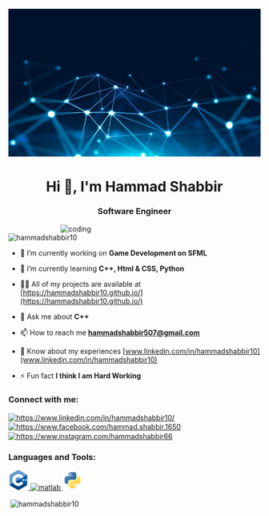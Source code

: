 ![logo](https://github.com/hammadshabbir10/hammadshabbir10/blob/main/Github.jpg)
<h1 align="center">Hi 👋, I'm Hammad Shabbir</h1>
<h3 align="center">Software Engineer</h3>

<image align = "right" alt = "coding" width = "400" src = "https://encrypted-tbn0.gstatic.com/images?q=tbn:ANd9GcTV3XcOLfLcVgvZ7VLbcc8kkZMzK1mDo3EMRw&usqp=CAU">
<p align="left"> <img src="https://komarev.com/ghpvc/?username=hammadshabbir10&label=Profile%20views&color=0e75b6&style=flat" alt="hammadshabbir10" /> </p>

- 🔭 I’m currently working on **Game Development on SFML**

- 🌱 I’m currently learning **C++, Html & CSS, Python**

- 👨‍💻 All of my projects are available at [https://hammadshabbir10.github.io/](https://hammadshabbir10.github.io/)

- 💬 Ask me about **C++**

- 📫 How to reach me **hammadshabbir507@gmail.com**

- 📄 Know about my experiences [www.linkedin.com/in/hammadshabbir10](www.linkedin.com/in/hammadshabbir10)

- ⚡ Fun fact **I think I am Hard Working**

<h3 align="left">Connect with me:</h3>
<p align="left">
<a href="https://linkedin.com/in/https://www.linkedin.com/in/hammadshabbir10/" target="blank"><img align="center" src="https://raw.githubusercontent.com/rahuldkjain/github-profile-readme-generator/master/src/images/icons/Social/linked-in-alt.svg" alt="https://www.linkedin.com/in/hammadshabbir10/" height="30" width="40" /></a>
<a href="https://fb.com/https://www.facebook.com/hammad.shabbir.1650" target="blank"><img align="center" src="https://raw.githubusercontent.com/rahuldkjain/github-profile-readme-generator/master/src/images/icons/Social/facebook.svg" alt="https://www.facebook.com/hammad.shabbir.1650" height="30" width="40" /></a>
<a href="https://instagram.com/https://www.instagram.com/hammadshabbir66" target="blank"><img align="center" src="https://raw.githubusercontent.com/rahuldkjain/github-profile-readme-generator/master/src/images/icons/Social/instagram.svg" alt="https://www.instagram.com/hammadshabbir66" height="30" width="40" /></a>
</p>

<h3 align="left">Languages and Tools:</h3>
<p align="left"> <a href="https://www.w3schools.com/cpp/" target="_blank" rel="noreferrer"> <img src="https://raw.githubusercontent.com/devicons/devicon/master/icons/cplusplus/cplusplus-original.svg" alt="cplusplus" width="40" height="40"/> </a> <a href="https://www.mathworks.com/" target="_blank" rel="noreferrer"> <img src="https://upload.wikimedia.org/wikipedia/commons/2/21/Matlab_Logo.png" alt="matlab" width="40" height="40"/> </a> <a href="https://www.python.org" target="_blank" rel="noreferrer"> <img src="https://raw.githubusercontent.com/devicons/devicon/master/icons/python/python-original.svg" alt="python" width="40" height="40"/> </a> </p>

<p>&nbsp;<img align="center" src="https://github-readme-stats.vercel.app/api?username=hammadshabbir10&show_icons=true&locale=en" alt="hammadshabbir10" /></p>
